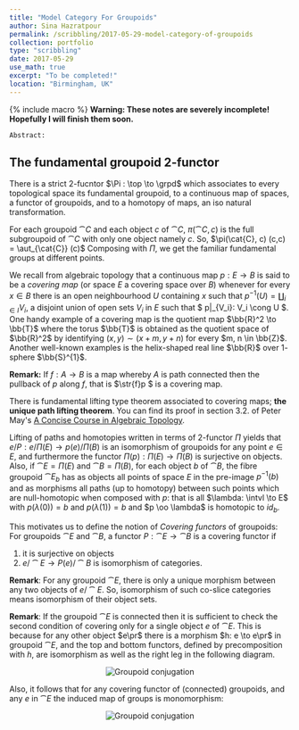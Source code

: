 ```yaml
---
title: "Model Category For Groupoids"
author: Sina Hazratpour
permalink: /scribbling/2017-05-29-model-category-of-groupoids
collection: portfolio
type: "scribbling"
date: 2017-05-29
use_math: true
excerpt: "To be completed!"
location: "Birmingham, UK"
---
```


{% include macro %}
**Warning: These notes are severely incomplete! Hopefully I will finish them soon.**

`Abstract:` 

## The fundamental groupoid $2$-functor 

There is a strict $2$-fucntor $\Pi : \top \to \grpd$ which associates to every topological space its fundamental groupoid, to a continuous map of spaces, a functor of groupoids, and to a homotopy of maps, an iso natural transformation. 

For each groupoid $\cat{C}$ and each object $c$ of $\cat{C}$, $\pi(\cat{C}, c)$ is the full subgroupoid of $\cat{C}$ with only one object namely $c$. So, $\pi(\cat{C}, c) (c,c) = \aut_{\cat{C}} (c)$ Composing with $\Pi$, we get the familiar fundamental groups at different points.  

 
We recall from algebraic topology that a continuous map $p:E \to B$ is said to be a _covering map_ (or space $E$ a covering space over $B$) whenever for every $x \in B$ there is an open neighbourhood $U$ containing $x$ such that $p^{-1} (U) = \amalg_{i \in I} V_i$, a disjoint union of open sets $V_i$ in $E$ such that $ p|_{V_i}: V_i \cong U $. 
One handy example of a covering map is the quotient map $\bb{R}^2 \to \bb{T}$ where the torus $\bb{T}$ is obtained as the quotient space of $\bb{R}^2$ by identifying $(x,y) \sim (x+m, y+n)$ for every $m, n \in \bb{Z}$. Another well-known examples is the helix-shaped real line $\bb{R}$ over $1$-sphere $\bb{S}^{1}$.   

**Remark:**  If $f : A \to B$ is a map  whereby $A$ is path connected then the pullback of $p$ along $f$, that is $\str{f}p $ is
a covering map. 


There is fundamental lifting type theorem associated to covering maps; **the unique path lifting theorem**. You can find its proof in section 3.2. of Peter May's [A Concise Course in Algebraic Topology][1]. 

Lifting of paths and homotopies written in terms of $2$-functor $\Pi$ yields that $e/P: e/\Pi(E) \to p(e)/\Pi(B)$ is an isomorphism of groupoids for any point $e \in E$, and furthermore the functor $\Pi(p): \Pi(E) \to \Pi(B)$ is surjective on objects. Also, if $\cat{E}=\Pi(E)$ and $\cat{B}=\Pi(B)$, for each object $b$ of $\cat{B}$, the fibre groupoid $\cat{E}_b$ has as objects 
all points of space $E$ in the pre-image $p^{-1}(b)$ and as morphisms all paths (up to homotopy) between such points which are null-homotopic when composed with $p$: that is all $\lambda: \intvl \to E$ with $p(\lambda (0))=b$ and $p(\lambda(1))=b$ and $p \oo \lambda$ is homotopic to $id_b$.    

This motivates us to define the notion of _Covering functors_ of groupoids: For groupoids $\cat{E}$ and $\cat{B}$, a functor $P: \cat{E} \to \cat{B}$ is a covering functor if 
  1. it is surjective on objects 
  2. $e/\cat{E} \to P(e)/\cat{B}$ is  isomorphism of categories. 
  
**Remark**: For any groupoid $\cat{E}$, there is only a unique morphism between any two objects of $e/\cat{E}$. So, isomorphism of such co-slice categories means isomorphism of their object sets. 

**Remark**: If the groupoid $\cat{E}$ is connected then it is sufficient to check the second condition of covering only for a single object $e$ of $\cat{E}$.  This is because for any other object $e\pr$ there is a morphism $h: e \to e\pr$ in groupoid $\cat{E}$, and the top and bottom functors, defined by precomposition with $h$, are isomorphism as well as the right leg in the following diagram.   

<div style="text-align:center"><img src="{{ site.baseurl }}/files/2017-05-29/Grpd-conj.JPG" alt="Groupoid conjugation" > </div>

Also, it follows that for any covering functor of (connected) groupoids, and any $e$ in $\cat{E}$ the induced map of groups is monomorphism:   

<div style="text-align:center"><img src="{{ site.baseurl }}/files/2017-05-29/Fund-grp.JPG" alt="Groupoid conjugation" > </div>


[1]: https://www.math.uchicago.edu/~may/CONCISE/ConciseRevised.pdf
